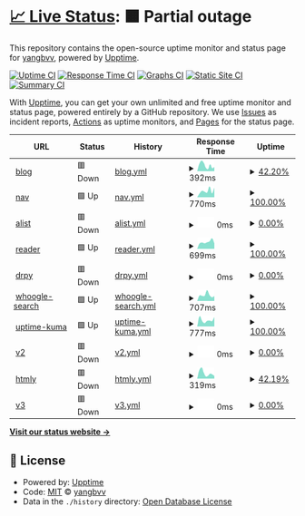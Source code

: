 # [📈 Live Status](https://yangbvv.github.io/upptime): <!--live status--> **🟧 Partial outage**

This repository contains the open-source uptime monitor and status page for [yangbvv](https://yangbvv.github.io/upptime), powered by [Upptime](https://github.com/upptime/upptime).

[![Uptime CI](https://github.com/yangbvv/upptime/workflows/Uptime%20CI/badge.svg)](https://github.com/yangbvv/upptime/actions?query=workflow%3A%22Uptime+CI%22)
[![Response Time CI](https://github.com/yangbvv/upptime/workflows/Response%20Time%20CI/badge.svg)](https://github.com/yangbvv/upptime/actions?query=workflow%3A%22Response+Time+CI%22)
[![Graphs CI](https://github.com/yangbvv/upptime/workflows/Graphs%20CI/badge.svg)](https://github.com/yangbvv/upptime/actions?query=workflow%3A%22Graphs+CI%22)
[![Static Site CI](https://github.com/yangbvv/upptime/workflows/Static%20Site%20CI/badge.svg)](https://github.com/yangbvv/upptime/actions?query=workflow%3A%22Static+Site+CI%22)
[![Summary CI](https://github.com/yangbvv/upptime/workflows/Summary%20CI/badge.svg)](https://github.com/yangbvv/upptime/actions?query=workflow%3A%22Summary+CI%22)

With [Upptime](https://upptime.js.org), you can get your own unlimited and free uptime monitor and status page, powered entirely by a GitHub repository. We use [Issues](https://github.com/yangbvv/upptime/issues) as incident reports, [Actions](https://github.com/yangbvv/upptime/actions) as uptime monitors, and [Pages](https://yangbvv.github.io/upptime) for the status page.

<!--start: status pages-->
<!-- This summary is generated by Upptime (https://github.com/upptime/upptime) -->
<!-- Do not edit this manually, your changes will be overwritten -->
<!-- prettier-ignore -->
| URL | Status | History | Response Time | Uptime |
| --- | ------ | ------- | ------------- | ------ |
| <img alt="" src="https://icons.duckduckgo.com/ip3/blog.yangbvv.repl.co.ico" height="13"> [blog](https://blog.yangbvv.repl.co) | 🟥 Down | [blog.yml](https://github.com/yangbvv/upptime/commits/HEAD/history/blog.yml) | <details><summary><img alt="Response time graph" src="./graphs/blog/response-time-week.png" height="20"> 392ms</summary><br><a href="https://yangbvv.github.io/upptime/history/blog"><img alt="Response time 996" src="https://img.shields.io/endpoint?url=https%3A%2F%2Fraw.githubusercontent.com%2Fyangbvv%2Fupptime%2FHEAD%2Fapi%2Fblog%2Fresponse-time.json"></a><br><a href="https://yangbvv.github.io/upptime/history/blog"><img alt="24-hour response time 285" src="https://img.shields.io/endpoint?url=https%3A%2F%2Fraw.githubusercontent.com%2Fyangbvv%2Fupptime%2FHEAD%2Fapi%2Fblog%2Fresponse-time-day.json"></a><br><a href="https://yangbvv.github.io/upptime/history/blog"><img alt="7-day response time 392" src="https://img.shields.io/endpoint?url=https%3A%2F%2Fraw.githubusercontent.com%2Fyangbvv%2Fupptime%2FHEAD%2Fapi%2Fblog%2Fresponse-time-week.json"></a><br><a href="https://yangbvv.github.io/upptime/history/blog"><img alt="30-day response time 633" src="https://img.shields.io/endpoint?url=https%3A%2F%2Fraw.githubusercontent.com%2Fyangbvv%2Fupptime%2FHEAD%2Fapi%2Fblog%2Fresponse-time-month.json"></a><br><a href="https://yangbvv.github.io/upptime/history/blog"><img alt="1-year response time 830" src="https://img.shields.io/endpoint?url=https%3A%2F%2Fraw.githubusercontent.com%2Fyangbvv%2Fupptime%2FHEAD%2Fapi%2Fblog%2Fresponse-time-year.json"></a></details> | <details><summary><a href="https://yangbvv.github.io/upptime/history/blog">42.20%</a></summary><a href="https://yangbvv.github.io/upptime/history/blog"><img alt="All-time uptime 92.81%" src="https://img.shields.io/endpoint?url=https%3A%2F%2Fraw.githubusercontent.com%2Fyangbvv%2Fupptime%2FHEAD%2Fapi%2Fblog%2Fuptime.json"></a><br><a href="https://yangbvv.github.io/upptime/history/blog"><img alt="24-hour uptime 0.00%" src="https://img.shields.io/endpoint?url=https%3A%2F%2Fraw.githubusercontent.com%2Fyangbvv%2Fupptime%2FHEAD%2Fapi%2Fblog%2Fuptime-day.json"></a><br><a href="https://yangbvv.github.io/upptime/history/blog"><img alt="7-day uptime 42.20%" src="https://img.shields.io/endpoint?url=https%3A%2F%2Fraw.githubusercontent.com%2Fyangbvv%2Fupptime%2FHEAD%2Fapi%2Fblog%2Fuptime-week.json"></a><br><a href="https://yangbvv.github.io/upptime/history/blog"><img alt="30-day uptime 83.70%" src="https://img.shields.io/endpoint?url=https%3A%2F%2Fraw.githubusercontent.com%2Fyangbvv%2Fupptime%2FHEAD%2Fapi%2Fblog%2Fuptime-month.json"></a><br><a href="https://yangbvv.github.io/upptime/history/blog"><img alt="1-year uptime 91.73%" src="https://img.shields.io/endpoint?url=https%3A%2F%2Fraw.githubusercontent.com%2Fyangbvv%2Fupptime%2FHEAD%2Fapi%2Fblog%2Fuptime-year.json"></a></details>
| <img alt="" src="https://icons.duckduckgo.com/ip3/nav.yangbvv.repl.co.ico" height="13"> [nav](https://nav.yangbvv.repl.co) | 🟩 Up | [nav.yml](https://github.com/yangbvv/upptime/commits/HEAD/history/nav.yml) | <details><summary><img alt="Response time graph" src="./graphs/nav/response-time-week.png" height="20"> 770ms</summary><br><a href="https://yangbvv.github.io/upptime/history/nav"><img alt="Response time 1334" src="https://img.shields.io/endpoint?url=https%3A%2F%2Fraw.githubusercontent.com%2Fyangbvv%2Fupptime%2FHEAD%2Fapi%2Fnav%2Fresponse-time.json"></a><br><a href="https://yangbvv.github.io/upptime/history/nav"><img alt="24-hour response time 1145" src="https://img.shields.io/endpoint?url=https%3A%2F%2Fraw.githubusercontent.com%2Fyangbvv%2Fupptime%2FHEAD%2Fapi%2Fnav%2Fresponse-time-day.json"></a><br><a href="https://yangbvv.github.io/upptime/history/nav"><img alt="7-day response time 770" src="https://img.shields.io/endpoint?url=https%3A%2F%2Fraw.githubusercontent.com%2Fyangbvv%2Fupptime%2FHEAD%2Fapi%2Fnav%2Fresponse-time-week.json"></a><br><a href="https://yangbvv.github.io/upptime/history/nav"><img alt="30-day response time 701" src="https://img.shields.io/endpoint?url=https%3A%2F%2Fraw.githubusercontent.com%2Fyangbvv%2Fupptime%2FHEAD%2Fapi%2Fnav%2Fresponse-time-month.json"></a><br><a href="https://yangbvv.github.io/upptime/history/nav"><img alt="1-year response time 1259" src="https://img.shields.io/endpoint?url=https%3A%2F%2Fraw.githubusercontent.com%2Fyangbvv%2Fupptime%2FHEAD%2Fapi%2Fnav%2Fresponse-time-year.json"></a></details> | <details><summary><a href="https://yangbvv.github.io/upptime/history/nav">100.00%</a></summary><a href="https://yangbvv.github.io/upptime/history/nav"><img alt="All-time uptime 93.73%" src="https://img.shields.io/endpoint?url=https%3A%2F%2Fraw.githubusercontent.com%2Fyangbvv%2Fupptime%2FHEAD%2Fapi%2Fnav%2Fuptime.json"></a><br><a href="https://yangbvv.github.io/upptime/history/nav"><img alt="24-hour uptime 100.00%" src="https://img.shields.io/endpoint?url=https%3A%2F%2Fraw.githubusercontent.com%2Fyangbvv%2Fupptime%2FHEAD%2Fapi%2Fnav%2Fuptime-day.json"></a><br><a href="https://yangbvv.github.io/upptime/history/nav"><img alt="7-day uptime 100.00%" src="https://img.shields.io/endpoint?url=https%3A%2F%2Fraw.githubusercontent.com%2Fyangbvv%2Fupptime%2FHEAD%2Fapi%2Fnav%2Fuptime-week.json"></a><br><a href="https://yangbvv.github.io/upptime/history/nav"><img alt="30-day uptime 97.00%" src="https://img.shields.io/endpoint?url=https%3A%2F%2Fraw.githubusercontent.com%2Fyangbvv%2Fupptime%2FHEAD%2Fapi%2Fnav%2Fuptime-month.json"></a><br><a href="https://yangbvv.github.io/upptime/history/nav"><img alt="1-year uptime 92.79%" src="https://img.shields.io/endpoint?url=https%3A%2F%2Fraw.githubusercontent.com%2Fyangbvv%2Fupptime%2FHEAD%2Fapi%2Fnav%2Fuptime-year.json"></a></details>
| <img alt="" src="https://icons.duckduckgo.com/ip3/alist.yangbvv.repl.co.ico" height="13"> [alist](https://alist.yangbvv.repl.co) | 🟥 Down | [alist.yml](https://github.com/yangbvv/upptime/commits/HEAD/history/alist.yml) | <details><summary><img alt="Response time graph" src="./graphs/alist/response-time-week.png" height="20"> 0ms</summary><br><a href="https://yangbvv.github.io/upptime/history/alist"><img alt="Response time 2378" src="https://img.shields.io/endpoint?url=https%3A%2F%2Fraw.githubusercontent.com%2Fyangbvv%2Fupptime%2FHEAD%2Fapi%2Falist%2Fresponse-time.json"></a><br><a href="https://yangbvv.github.io/upptime/history/alist"><img alt="24-hour response time 0" src="https://img.shields.io/endpoint?url=https%3A%2F%2Fraw.githubusercontent.com%2Fyangbvv%2Fupptime%2FHEAD%2Fapi%2Falist%2Fresponse-time-day.json"></a><br><a href="https://yangbvv.github.io/upptime/history/alist"><img alt="7-day response time 0" src="https://img.shields.io/endpoint?url=https%3A%2F%2Fraw.githubusercontent.com%2Fyangbvv%2Fupptime%2FHEAD%2Fapi%2Falist%2Fresponse-time-week.json"></a><br><a href="https://yangbvv.github.io/upptime/history/alist"><img alt="30-day response time 0" src="https://img.shields.io/endpoint?url=https%3A%2F%2Fraw.githubusercontent.com%2Fyangbvv%2Fupptime%2FHEAD%2Fapi%2Falist%2Fresponse-time-month.json"></a><br><a href="https://yangbvv.github.io/upptime/history/alist"><img alt="1-year response time 2721" src="https://img.shields.io/endpoint?url=https%3A%2F%2Fraw.githubusercontent.com%2Fyangbvv%2Fupptime%2FHEAD%2Fapi%2Falist%2Fresponse-time-year.json"></a></details> | <details><summary><a href="https://yangbvv.github.io/upptime/history/alist">0.00%</a></summary><a href="https://yangbvv.github.io/upptime/history/alist"><img alt="All-time uptime 12.61%" src="https://img.shields.io/endpoint?url=https%3A%2F%2Fraw.githubusercontent.com%2Fyangbvv%2Fupptime%2FHEAD%2Fapi%2Falist%2Fuptime.json"></a><br><a href="https://yangbvv.github.io/upptime/history/alist"><img alt="24-hour uptime 0.00%" src="https://img.shields.io/endpoint?url=https%3A%2F%2Fraw.githubusercontent.com%2Fyangbvv%2Fupptime%2FHEAD%2Fapi%2Falist%2Fuptime-day.json"></a><br><a href="https://yangbvv.github.io/upptime/history/alist"><img alt="7-day uptime 0.00%" src="https://img.shields.io/endpoint?url=https%3A%2F%2Fraw.githubusercontent.com%2Fyangbvv%2Fupptime%2FHEAD%2Fapi%2Falist%2Fuptime-week.json"></a><br><a href="https://yangbvv.github.io/upptime/history/alist"><img alt="30-day uptime 4.67%" src="https://img.shields.io/endpoint?url=https%3A%2F%2Fraw.githubusercontent.com%2Fyangbvv%2Fupptime%2FHEAD%2Fapi%2Falist%2Fuptime-month.json"></a><br><a href="https://yangbvv.github.io/upptime/history/alist"><img alt="1-year uptime 0.00%" src="https://img.shields.io/endpoint?url=https%3A%2F%2Fraw.githubusercontent.com%2Fyangbvv%2Fupptime%2FHEAD%2Fapi%2Falist%2Fuptime-year.json"></a></details>
| <img alt="" src="https://icons.duckduckgo.com/ip3/reader.yangbvv.repl.co.ico" height="13"> [reader](https://reader.yangbvv.repl.co) | 🟩 Up | [reader.yml](https://github.com/yangbvv/upptime/commits/HEAD/history/reader.yml) | <details><summary><img alt="Response time graph" src="./graphs/reader/response-time-week.png" height="20"> 699ms</summary><br><a href="https://yangbvv.github.io/upptime/history/reader"><img alt="Response time 1136" src="https://img.shields.io/endpoint?url=https%3A%2F%2Fraw.githubusercontent.com%2Fyangbvv%2Fupptime%2FHEAD%2Fapi%2Freader%2Fresponse-time.json"></a><br><a href="https://yangbvv.github.io/upptime/history/reader"><img alt="24-hour response time 556" src="https://img.shields.io/endpoint?url=https%3A%2F%2Fraw.githubusercontent.com%2Fyangbvv%2Fupptime%2FHEAD%2Fapi%2Freader%2Fresponse-time-day.json"></a><br><a href="https://yangbvv.github.io/upptime/history/reader"><img alt="7-day response time 699" src="https://img.shields.io/endpoint?url=https%3A%2F%2Fraw.githubusercontent.com%2Fyangbvv%2Fupptime%2FHEAD%2Fapi%2Freader%2Fresponse-time-week.json"></a><br><a href="https://yangbvv.github.io/upptime/history/reader"><img alt="30-day response time 755" src="https://img.shields.io/endpoint?url=https%3A%2F%2Fraw.githubusercontent.com%2Fyangbvv%2Fupptime%2FHEAD%2Fapi%2Freader%2Fresponse-time-month.json"></a><br><a href="https://yangbvv.github.io/upptime/history/reader"><img alt="1-year response time 1150" src="https://img.shields.io/endpoint?url=https%3A%2F%2Fraw.githubusercontent.com%2Fyangbvv%2Fupptime%2FHEAD%2Fapi%2Freader%2Fresponse-time-year.json"></a></details> | <details><summary><a href="https://yangbvv.github.io/upptime/history/reader">100.00%</a></summary><a href="https://yangbvv.github.io/upptime/history/reader"><img alt="All-time uptime 93.29%" src="https://img.shields.io/endpoint?url=https%3A%2F%2Fraw.githubusercontent.com%2Fyangbvv%2Fupptime%2FHEAD%2Fapi%2Freader%2Fuptime.json"></a><br><a href="https://yangbvv.github.io/upptime/history/reader"><img alt="24-hour uptime 100.00%" src="https://img.shields.io/endpoint?url=https%3A%2F%2Fraw.githubusercontent.com%2Fyangbvv%2Fupptime%2FHEAD%2Fapi%2Freader%2Fuptime-day.json"></a><br><a href="https://yangbvv.github.io/upptime/history/reader"><img alt="7-day uptime 100.00%" src="https://img.shields.io/endpoint?url=https%3A%2F%2Fraw.githubusercontent.com%2Fyangbvv%2Fupptime%2FHEAD%2Fapi%2Freader%2Fuptime-week.json"></a><br><a href="https://yangbvv.github.io/upptime/history/reader"><img alt="30-day uptime 97.00%" src="https://img.shields.io/endpoint?url=https%3A%2F%2Fraw.githubusercontent.com%2Fyangbvv%2Fupptime%2FHEAD%2Fapi%2Freader%2Fuptime-month.json"></a><br><a href="https://yangbvv.github.io/upptime/history/reader"><img alt="1-year uptime 92.30%" src="https://img.shields.io/endpoint?url=https%3A%2F%2Fraw.githubusercontent.com%2Fyangbvv%2Fupptime%2FHEAD%2Fapi%2Freader%2Fuptime-year.json"></a></details>
| <img alt="" src="https://icons.duckduckgo.com/ip3/drpy.yangbvv.repl.co.ico" height="13"> [drpy](https://drpy.yangbvv.repl.co) | 🟥 Down | [drpy.yml](https://github.com/yangbvv/upptime/commits/HEAD/history/drpy.yml) | <details><summary><img alt="Response time graph" src="./graphs/drpy/response-time-week.png" height="20"> 0ms</summary><br><a href="https://yangbvv.github.io/upptime/history/drpy"><img alt="Response time 2816" src="https://img.shields.io/endpoint?url=https%3A%2F%2Fraw.githubusercontent.com%2Fyangbvv%2Fupptime%2FHEAD%2Fapi%2Fdrpy%2Fresponse-time.json"></a><br><a href="https://yangbvv.github.io/upptime/history/drpy"><img alt="24-hour response time 0" src="https://img.shields.io/endpoint?url=https%3A%2F%2Fraw.githubusercontent.com%2Fyangbvv%2Fupptime%2FHEAD%2Fapi%2Fdrpy%2Fresponse-time-day.json"></a><br><a href="https://yangbvv.github.io/upptime/history/drpy"><img alt="7-day response time 0" src="https://img.shields.io/endpoint?url=https%3A%2F%2Fraw.githubusercontent.com%2Fyangbvv%2Fupptime%2FHEAD%2Fapi%2Fdrpy%2Fresponse-time-week.json"></a><br><a href="https://yangbvv.github.io/upptime/history/drpy"><img alt="30-day response time 0" src="https://img.shields.io/endpoint?url=https%3A%2F%2Fraw.githubusercontent.com%2Fyangbvv%2Fupptime%2FHEAD%2Fapi%2Fdrpy%2Fresponse-time-month.json"></a><br><a href="https://yangbvv.github.io/upptime/history/drpy"><img alt="1-year response time 2879" src="https://img.shields.io/endpoint?url=https%3A%2F%2Fraw.githubusercontent.com%2Fyangbvv%2Fupptime%2FHEAD%2Fapi%2Fdrpy%2Fresponse-time-year.json"></a></details> | <details><summary><a href="https://yangbvv.github.io/upptime/history/drpy">0.00%</a></summary><a href="https://yangbvv.github.io/upptime/history/drpy"><img alt="All-time uptime 0.00%" src="https://img.shields.io/endpoint?url=https%3A%2F%2Fraw.githubusercontent.com%2Fyangbvv%2Fupptime%2FHEAD%2Fapi%2Fdrpy%2Fuptime.json"></a><br><a href="https://yangbvv.github.io/upptime/history/drpy"><img alt="24-hour uptime 0.00%" src="https://img.shields.io/endpoint?url=https%3A%2F%2Fraw.githubusercontent.com%2Fyangbvv%2Fupptime%2FHEAD%2Fapi%2Fdrpy%2Fuptime-day.json"></a><br><a href="https://yangbvv.github.io/upptime/history/drpy"><img alt="7-day uptime 0.00%" src="https://img.shields.io/endpoint?url=https%3A%2F%2Fraw.githubusercontent.com%2Fyangbvv%2Fupptime%2FHEAD%2Fapi%2Fdrpy%2Fuptime-week.json"></a><br><a href="https://yangbvv.github.io/upptime/history/drpy"><img alt="30-day uptime 4.67%" src="https://img.shields.io/endpoint?url=https%3A%2F%2Fraw.githubusercontent.com%2Fyangbvv%2Fupptime%2FHEAD%2Fapi%2Fdrpy%2Fuptime-month.json"></a><br><a href="https://yangbvv.github.io/upptime/history/drpy"><img alt="1-year uptime 0.00%" src="https://img.shields.io/endpoint?url=https%3A%2F%2Fraw.githubusercontent.com%2Fyangbvv%2Fupptime%2FHEAD%2Fapi%2Fdrpy%2Fuptime-year.json"></a></details>
| <img alt="" src="https://icons.duckduckgo.com/ip3/whoogle-search.yangbvv.repl.co.ico" height="13"> [whoogle-search](https://whoogle-search.yangbvv.repl.co) | 🟩 Up | [whoogle-search.yml](https://github.com/yangbvv/upptime/commits/HEAD/history/whoogle-search.yml) | <details><summary><img alt="Response time graph" src="./graphs/whoogle-search/response-time-week.png" height="20"> 707ms</summary><br><a href="https://yangbvv.github.io/upptime/history/whoogle-search"><img alt="Response time 2268" src="https://img.shields.io/endpoint?url=https%3A%2F%2Fraw.githubusercontent.com%2Fyangbvv%2Fupptime%2FHEAD%2Fapi%2Fwhoogle-search%2Fresponse-time.json"></a><br><a href="https://yangbvv.github.io/upptime/history/whoogle-search"><img alt="24-hour response time 586" src="https://img.shields.io/endpoint?url=https%3A%2F%2Fraw.githubusercontent.com%2Fyangbvv%2Fupptime%2FHEAD%2Fapi%2Fwhoogle-search%2Fresponse-time-day.json"></a><br><a href="https://yangbvv.github.io/upptime/history/whoogle-search"><img alt="7-day response time 707" src="https://img.shields.io/endpoint?url=https%3A%2F%2Fraw.githubusercontent.com%2Fyangbvv%2Fupptime%2FHEAD%2Fapi%2Fwhoogle-search%2Fresponse-time-week.json"></a><br><a href="https://yangbvv.github.io/upptime/history/whoogle-search"><img alt="30-day response time 696" src="https://img.shields.io/endpoint?url=https%3A%2F%2Fraw.githubusercontent.com%2Fyangbvv%2Fupptime%2FHEAD%2Fapi%2Fwhoogle-search%2Fresponse-time-month.json"></a><br><a href="https://yangbvv.github.io/upptime/history/whoogle-search"><img alt="1-year response time 2065" src="https://img.shields.io/endpoint?url=https%3A%2F%2Fraw.githubusercontent.com%2Fyangbvv%2Fupptime%2FHEAD%2Fapi%2Fwhoogle-search%2Fresponse-time-year.json"></a></details> | <details><summary><a href="https://yangbvv.github.io/upptime/history/whoogle-search">100.00%</a></summary><a href="https://yangbvv.github.io/upptime/history/whoogle-search"><img alt="All-time uptime 93.41%" src="https://img.shields.io/endpoint?url=https%3A%2F%2Fraw.githubusercontent.com%2Fyangbvv%2Fupptime%2FHEAD%2Fapi%2Fwhoogle-search%2Fuptime.json"></a><br><a href="https://yangbvv.github.io/upptime/history/whoogle-search"><img alt="24-hour uptime 100.00%" src="https://img.shields.io/endpoint?url=https%3A%2F%2Fraw.githubusercontent.com%2Fyangbvv%2Fupptime%2FHEAD%2Fapi%2Fwhoogle-search%2Fuptime-day.json"></a><br><a href="https://yangbvv.github.io/upptime/history/whoogle-search"><img alt="7-day uptime 100.00%" src="https://img.shields.io/endpoint?url=https%3A%2F%2Fraw.githubusercontent.com%2Fyangbvv%2Fupptime%2FHEAD%2Fapi%2Fwhoogle-search%2Fuptime-week.json"></a><br><a href="https://yangbvv.github.io/upptime/history/whoogle-search"><img alt="30-day uptime 97.00%" src="https://img.shields.io/endpoint?url=https%3A%2F%2Fraw.githubusercontent.com%2Fyangbvv%2Fupptime%2FHEAD%2Fapi%2Fwhoogle-search%2Fuptime-month.json"></a><br><a href="https://yangbvv.github.io/upptime/history/whoogle-search"><img alt="1-year uptime 92.48%" src="https://img.shields.io/endpoint?url=https%3A%2F%2Fraw.githubusercontent.com%2Fyangbvv%2Fupptime%2FHEAD%2Fapi%2Fwhoogle-search%2Fuptime-year.json"></a></details>
| <img alt="" src="https://icons.duckduckgo.com/ip3/uptime-kuma.yangbvv.repl.co.ico" height="13"> [uptime-kuma](https://uptime-kuma.yangbvv.repl.co) | 🟩 Up | [uptime-kuma.yml](https://github.com/yangbvv/upptime/commits/HEAD/history/uptime-kuma.yml) | <details><summary><img alt="Response time graph" src="./graphs/uptime-kuma/response-time-week.png" height="20"> 777ms</summary><br><a href="https://yangbvv.github.io/upptime/history/uptime-kuma"><img alt="Response time 2048" src="https://img.shields.io/endpoint?url=https%3A%2F%2Fraw.githubusercontent.com%2Fyangbvv%2Fupptime%2FHEAD%2Fapi%2Fuptime-kuma%2Fresponse-time.json"></a><br><a href="https://yangbvv.github.io/upptime/history/uptime-kuma"><img alt="24-hour response time 1130" src="https://img.shields.io/endpoint?url=https%3A%2F%2Fraw.githubusercontent.com%2Fyangbvv%2Fupptime%2FHEAD%2Fapi%2Fuptime-kuma%2Fresponse-time-day.json"></a><br><a href="https://yangbvv.github.io/upptime/history/uptime-kuma"><img alt="7-day response time 777" src="https://img.shields.io/endpoint?url=https%3A%2F%2Fraw.githubusercontent.com%2Fyangbvv%2Fupptime%2FHEAD%2Fapi%2Fuptime-kuma%2Fresponse-time-week.json"></a><br><a href="https://yangbvv.github.io/upptime/history/uptime-kuma"><img alt="30-day response time 744" src="https://img.shields.io/endpoint?url=https%3A%2F%2Fraw.githubusercontent.com%2Fyangbvv%2Fupptime%2FHEAD%2Fapi%2Fuptime-kuma%2Fresponse-time-month.json"></a><br><a href="https://yangbvv.github.io/upptime/history/uptime-kuma"><img alt="1-year response time 1800" src="https://img.shields.io/endpoint?url=https%3A%2F%2Fraw.githubusercontent.com%2Fyangbvv%2Fupptime%2FHEAD%2Fapi%2Fuptime-kuma%2Fresponse-time-year.json"></a></details> | <details><summary><a href="https://yangbvv.github.io/upptime/history/uptime-kuma">100.00%</a></summary><a href="https://yangbvv.github.io/upptime/history/uptime-kuma"><img alt="All-time uptime 93.46%" src="https://img.shields.io/endpoint?url=https%3A%2F%2Fraw.githubusercontent.com%2Fyangbvv%2Fupptime%2FHEAD%2Fapi%2Fuptime-kuma%2Fuptime.json"></a><br><a href="https://yangbvv.github.io/upptime/history/uptime-kuma"><img alt="24-hour uptime 100.00%" src="https://img.shields.io/endpoint?url=https%3A%2F%2Fraw.githubusercontent.com%2Fyangbvv%2Fupptime%2FHEAD%2Fapi%2Fuptime-kuma%2Fuptime-day.json"></a><br><a href="https://yangbvv.github.io/upptime/history/uptime-kuma"><img alt="7-day uptime 100.00%" src="https://img.shields.io/endpoint?url=https%3A%2F%2Fraw.githubusercontent.com%2Fyangbvv%2Fupptime%2FHEAD%2Fapi%2Fuptime-kuma%2Fuptime-week.json"></a><br><a href="https://yangbvv.github.io/upptime/history/uptime-kuma"><img alt="30-day uptime 97.00%" src="https://img.shields.io/endpoint?url=https%3A%2F%2Fraw.githubusercontent.com%2Fyangbvv%2Fupptime%2FHEAD%2Fapi%2Fuptime-kuma%2Fuptime-month.json"></a><br><a href="https://yangbvv.github.io/upptime/history/uptime-kuma"><img alt="1-year uptime 92.55%" src="https://img.shields.io/endpoint?url=https%3A%2F%2Fraw.githubusercontent.com%2Fyangbvv%2Fupptime%2FHEAD%2Fapi%2Fuptime-kuma%2Fuptime-year.json"></a></details>
| <img alt="" src="https://icons.duckduckgo.com/ip3/v2.yangbvv.repl.co.ico" height="13"> [v2](https://v2.yangbvv.repl.co) | 🟥 Down | [v2.yml](https://github.com/yangbvv/upptime/commits/HEAD/history/v2.yml) | <details><summary><img alt="Response time graph" src="./graphs/v2/response-time-week.png" height="20"> 0ms</summary><br><a href="https://yangbvv.github.io/upptime/history/v2"><img alt="Response time 2510" src="https://img.shields.io/endpoint?url=https%3A%2F%2Fraw.githubusercontent.com%2Fyangbvv%2Fupptime%2FHEAD%2Fapi%2Fv2%2Fresponse-time.json"></a><br><a href="https://yangbvv.github.io/upptime/history/v2"><img alt="24-hour response time 0" src="https://img.shields.io/endpoint?url=https%3A%2F%2Fraw.githubusercontent.com%2Fyangbvv%2Fupptime%2FHEAD%2Fapi%2Fv2%2Fresponse-time-day.json"></a><br><a href="https://yangbvv.github.io/upptime/history/v2"><img alt="7-day response time 0" src="https://img.shields.io/endpoint?url=https%3A%2F%2Fraw.githubusercontent.com%2Fyangbvv%2Fupptime%2FHEAD%2Fapi%2Fv2%2Fresponse-time-week.json"></a><br><a href="https://yangbvv.github.io/upptime/history/v2"><img alt="30-day response time 0" src="https://img.shields.io/endpoint?url=https%3A%2F%2Fraw.githubusercontent.com%2Fyangbvv%2Fupptime%2FHEAD%2Fapi%2Fv2%2Fresponse-time-month.json"></a><br><a href="https://yangbvv.github.io/upptime/history/v2"><img alt="1-year response time 2786" src="https://img.shields.io/endpoint?url=https%3A%2F%2Fraw.githubusercontent.com%2Fyangbvv%2Fupptime%2FHEAD%2Fapi%2Fv2%2Fresponse-time-year.json"></a></details> | <details><summary><a href="https://yangbvv.github.io/upptime/history/v2">0.00%</a></summary><a href="https://yangbvv.github.io/upptime/history/v2"><img alt="All-time uptime 7.90%" src="https://img.shields.io/endpoint?url=https%3A%2F%2Fraw.githubusercontent.com%2Fyangbvv%2Fupptime%2FHEAD%2Fapi%2Fv2%2Fuptime.json"></a><br><a href="https://yangbvv.github.io/upptime/history/v2"><img alt="24-hour uptime 0.00%" src="https://img.shields.io/endpoint?url=https%3A%2F%2Fraw.githubusercontent.com%2Fyangbvv%2Fupptime%2FHEAD%2Fapi%2Fv2%2Fuptime-day.json"></a><br><a href="https://yangbvv.github.io/upptime/history/v2"><img alt="7-day uptime 0.00%" src="https://img.shields.io/endpoint?url=https%3A%2F%2Fraw.githubusercontent.com%2Fyangbvv%2Fupptime%2FHEAD%2Fapi%2Fv2%2Fuptime-week.json"></a><br><a href="https://yangbvv.github.io/upptime/history/v2"><img alt="30-day uptime 4.67%" src="https://img.shields.io/endpoint?url=https%3A%2F%2Fraw.githubusercontent.com%2Fyangbvv%2Fupptime%2FHEAD%2Fapi%2Fv2%2Fuptime-month.json"></a><br><a href="https://yangbvv.github.io/upptime/history/v2"><img alt="1-year uptime 0.00%" src="https://img.shields.io/endpoint?url=https%3A%2F%2Fraw.githubusercontent.com%2Fyangbvv%2Fupptime%2FHEAD%2Fapi%2Fv2%2Fuptime-year.json"></a></details>
| <img alt="" src="https://icons.duckduckgo.com/ip3/htmly.yangbvv.repl.co.ico" height="13"> [htmly](https://htmly.yangbvv.repl.co) | 🟥 Down | [htmly.yml](https://github.com/yangbvv/upptime/commits/HEAD/history/htmly.yml) | <details><summary><img alt="Response time graph" src="./graphs/htmly/response-time-week.png" height="20"> 319ms</summary><br><a href="https://yangbvv.github.io/upptime/history/htmly"><img alt="Response time 885" src="https://img.shields.io/endpoint?url=https%3A%2F%2Fraw.githubusercontent.com%2Fyangbvv%2Fupptime%2FHEAD%2Fapi%2Fhtmly%2Fresponse-time.json"></a><br><a href="https://yangbvv.github.io/upptime/history/htmly"><img alt="24-hour response time 156" src="https://img.shields.io/endpoint?url=https%3A%2F%2Fraw.githubusercontent.com%2Fyangbvv%2Fupptime%2FHEAD%2Fapi%2Fhtmly%2Fresponse-time-day.json"></a><br><a href="https://yangbvv.github.io/upptime/history/htmly"><img alt="7-day response time 319" src="https://img.shields.io/endpoint?url=https%3A%2F%2Fraw.githubusercontent.com%2Fyangbvv%2Fupptime%2FHEAD%2Fapi%2Fhtmly%2Fresponse-time-week.json"></a><br><a href="https://yangbvv.github.io/upptime/history/htmly"><img alt="30-day response time 747" src="https://img.shields.io/endpoint?url=https%3A%2F%2Fraw.githubusercontent.com%2Fyangbvv%2Fupptime%2FHEAD%2Fapi%2Fhtmly%2Fresponse-time-month.json"></a><br><a href="https://yangbvv.github.io/upptime/history/htmly"><img alt="1-year response time 870" src="https://img.shields.io/endpoint?url=https%3A%2F%2Fraw.githubusercontent.com%2Fyangbvv%2Fupptime%2FHEAD%2Fapi%2Fhtmly%2Fresponse-time-year.json"></a></details> | <details><summary><a href="https://yangbvv.github.io/upptime/history/htmly">42.19%</a></summary><a href="https://yangbvv.github.io/upptime/history/htmly"><img alt="All-time uptime 92.73%" src="https://img.shields.io/endpoint?url=https%3A%2F%2Fraw.githubusercontent.com%2Fyangbvv%2Fupptime%2FHEAD%2Fapi%2Fhtmly%2Fuptime.json"></a><br><a href="https://yangbvv.github.io/upptime/history/htmly"><img alt="24-hour uptime 0.00%" src="https://img.shields.io/endpoint?url=https%3A%2F%2Fraw.githubusercontent.com%2Fyangbvv%2Fupptime%2FHEAD%2Fapi%2Fhtmly%2Fuptime-day.json"></a><br><a href="https://yangbvv.github.io/upptime/history/htmly"><img alt="7-day uptime 42.19%" src="https://img.shields.io/endpoint?url=https%3A%2F%2Fraw.githubusercontent.com%2Fyangbvv%2Fupptime%2FHEAD%2Fapi%2Fhtmly%2Fuptime-week.json"></a><br><a href="https://yangbvv.github.io/upptime/history/htmly"><img alt="30-day uptime 83.70%" src="https://img.shields.io/endpoint?url=https%3A%2F%2Fraw.githubusercontent.com%2Fyangbvv%2Fupptime%2FHEAD%2Fapi%2Fhtmly%2Fuptime-month.json"></a><br><a href="https://yangbvv.github.io/upptime/history/htmly"><img alt="1-year uptime 91.81%" src="https://img.shields.io/endpoint?url=https%3A%2F%2Fraw.githubusercontent.com%2Fyangbvv%2Fupptime%2FHEAD%2Fapi%2Fhtmly%2Fuptime-year.json"></a></details>
| <img alt="" src="https://icons.duckduckgo.com/ip3/v3.yangbvv.repl.co.ico" height="13"> [v3](https://v3.yangbvv.repl.co) | 🟥 Down | [v3.yml](https://github.com/yangbvv/upptime/commits/HEAD/history/v3.yml) | <details><summary><img alt="Response time graph" src="./graphs/v3/response-time-week.png" height="20"> 0ms</summary><br><a href="https://yangbvv.github.io/upptime/history/v3"><img alt="Response time 2447" src="https://img.shields.io/endpoint?url=https%3A%2F%2Fraw.githubusercontent.com%2Fyangbvv%2Fupptime%2FHEAD%2Fapi%2Fv3%2Fresponse-time.json"></a><br><a href="https://yangbvv.github.io/upptime/history/v3"><img alt="24-hour response time 0" src="https://img.shields.io/endpoint?url=https%3A%2F%2Fraw.githubusercontent.com%2Fyangbvv%2Fupptime%2FHEAD%2Fapi%2Fv3%2Fresponse-time-day.json"></a><br><a href="https://yangbvv.github.io/upptime/history/v3"><img alt="7-day response time 0" src="https://img.shields.io/endpoint?url=https%3A%2F%2Fraw.githubusercontent.com%2Fyangbvv%2Fupptime%2FHEAD%2Fapi%2Fv3%2Fresponse-time-week.json"></a><br><a href="https://yangbvv.github.io/upptime/history/v3"><img alt="30-day response time 0" src="https://img.shields.io/endpoint?url=https%3A%2F%2Fraw.githubusercontent.com%2Fyangbvv%2Fupptime%2FHEAD%2Fapi%2Fv3%2Fresponse-time-month.json"></a><br><a href="https://yangbvv.github.io/upptime/history/v3"><img alt="1-year response time 2681" src="https://img.shields.io/endpoint?url=https%3A%2F%2Fraw.githubusercontent.com%2Fyangbvv%2Fupptime%2FHEAD%2Fapi%2Fv3%2Fresponse-time-year.json"></a></details> | <details><summary><a href="https://yangbvv.github.io/upptime/history/v3">0.00%</a></summary><a href="https://yangbvv.github.io/upptime/history/v3"><img alt="All-time uptime 0.00%" src="https://img.shields.io/endpoint?url=https%3A%2F%2Fraw.githubusercontent.com%2Fyangbvv%2Fupptime%2FHEAD%2Fapi%2Fv3%2Fuptime.json"></a><br><a href="https://yangbvv.github.io/upptime/history/v3"><img alt="24-hour uptime 0.00%" src="https://img.shields.io/endpoint?url=https%3A%2F%2Fraw.githubusercontent.com%2Fyangbvv%2Fupptime%2FHEAD%2Fapi%2Fv3%2Fuptime-day.json"></a><br><a href="https://yangbvv.github.io/upptime/history/v3"><img alt="7-day uptime 0.00%" src="https://img.shields.io/endpoint?url=https%3A%2F%2Fraw.githubusercontent.com%2Fyangbvv%2Fupptime%2FHEAD%2Fapi%2Fv3%2Fuptime-week.json"></a><br><a href="https://yangbvv.github.io/upptime/history/v3"><img alt="30-day uptime 4.67%" src="https://img.shields.io/endpoint?url=https%3A%2F%2Fraw.githubusercontent.com%2Fyangbvv%2Fupptime%2FHEAD%2Fapi%2Fv3%2Fuptime-month.json"></a><br><a href="https://yangbvv.github.io/upptime/history/v3"><img alt="1-year uptime 0.00%" src="https://img.shields.io/endpoint?url=https%3A%2F%2Fraw.githubusercontent.com%2Fyangbvv%2Fupptime%2FHEAD%2Fapi%2Fv3%2Fuptime-year.json"></a></details>

<!--end: status pages-->

[**Visit our status website →**](https://yangbvv.github.io/upptime)

## 📄 License

- Powered by: [Upptime](https://github.com/upptime/upptime)
- Code: [MIT](./LICENSE) © [yangbvv](https://yangbvv.github.io/upptime)
- Data in the `./history` directory: [Open Database License](https://opendatacommons.org/licenses/odbl/1-0/)
